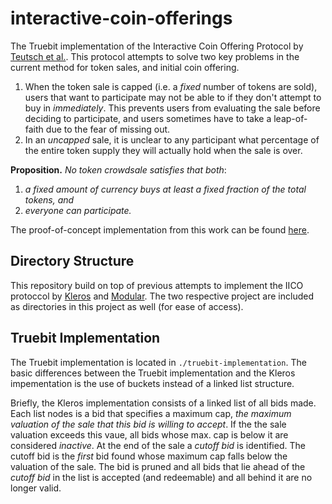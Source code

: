 # interactive-coin-offerings

The Truebit implementation of the Interactive Coin Offering Protocol by [Teutsch et al.](https://people.cs.uchicago.edu/~teutsch/papers/ico.pdf).
This protocol attempts to solve two key problems in the current method for token sales, and initial coin offering.

1. When the token sale is capped (i.e. a *fixed* number of tokens are sold), users that want to participate may not be able to if they don't attempt to buy in *immediately*. This prevents users from evaluating the sale before deciding to participate, and users sometimes have to take a leap-of-faith due to the fear of missing out.
2. In an *uncapped* sale, it is unclear to any participant what percentage of the entire token supply they will actually hold when the sale is over.

**Proposition.** *No token crowdsale satisfies that both*:

1. *a fixed amount of currency buys at least a fixed fraction of the total tokens, and*
2. *everyone can participate.*


The proof-of-concept implementation from this work can be found [here](poc-implementation/).

## Directory Structure
This repository build on top of previous attempts to implement the IICO protoccol by [Kleros](https://github.com/kleros/openiico-contract) and [Modular](https://github.com/Modular-Network/ethereum-libraries/tree/master/CrowdsaleLib/IICOLib). 
The two respective project are included as directories in this project as well (for ease of access).

## Truebit Implementation
The Truebit implementation is located in `./truebit-implementation`.
The basic differences between the Truebit implementation and the Kleros impementation is the use of buckets instead of a linked list structure.

Briefly, the Kleros implementation consists of a linked list of all bids made. Each list nodes is a bid that specifies a maximum cap, *the maximum valuation of the sale that this bid is willing to accept*.
If the the sale valuation exceeds this vaue, all bids whose max. cap is below it are considered *inactive*.
At the end of the sale a *cutoff bid* is identified. 
The cutoff bid is the *first* bid found whose maximum cap falls below the valuation of the sale.
The bid is pruned and all bids that lie ahead of the *cutoff bid* in the list is accepted (and redeemable) and all behind it are no longer valid.

